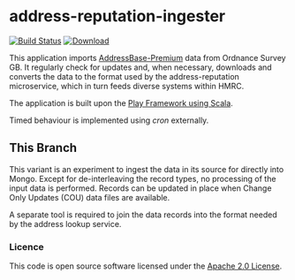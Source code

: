 # address-reputation-ingester

[![Build Status](https://travis-ci.org/hmrc/address-reputation-ingester.svg?branch=master)](https://travis-ci.org/hmrc/address-reputation-ingester) [ ![Download](https://api.bintray.com/packages/hmrc/releases/address-reputation-ingester/images/download.svg) ](https://bintray.com/hmrc/releases/address-reputation-ingester/_latestVersion)

This application imports [AddressBase-Premium](https://www.ordnancesurvey.co.uk/business-and-government/products/addressbase-premium.html)
data from Ordnance Survey GB. It regularly check for updates and, when
necessary, downloads and converts the data to the format used by the address-reputation microservice, which in turn feeds
diverse systems within HMRC.

The application is built upon the [Play Framework using Scala](https://www.playframework.com/documentation/2.3.x/ScalaHome).

Timed behaviour is implemented using *cron* externally.

## This Branch

This variant is an experiment to ingest the data in its source for directly into Mongo. Except for de-interleaving the
record types, no processing of the input data is performed. Records can be updated in place when Change Only Updates (COU)
data files are available.

A separate tool is required to join the data records into the format needed by the address lookup service.

### Licence

This code is open source software licensed under the [Apache 2.0 License]("http://www.apache.org/licenses/LICENSE-2.0.html").
    
